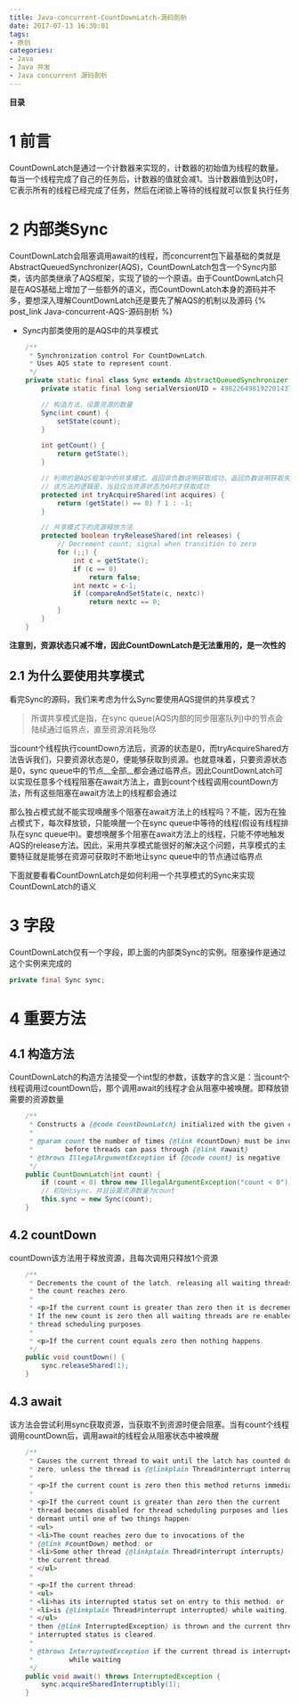 ```yaml
---
title: Java-concurrent-CountDownLatch-源码剖析
date: 2017-07-13 16:30:01
tags: 
- 原创
categories: 
- Java
- Java 并发
- Java concurrent 源码剖析
---
```


__目录__

<!-- toc -->
<!--more-->

# 1 前言

CountDownLatch是通过一个计数器来实现的，计数器的初始值为线程的数量。每当一个线程完成了自己的任务后，计数器的值就会减1。当计数器值到达0时，它表示所有的线程已经完成了任务，然后在闭锁上等待的线程就可以恢复执行任务

# 2 内部类Sync

CountDownLatch会阻塞调用await的线程，而concurrent包下最基础的类就是AbstractQueuedSynchronizer(AQS)，CountDownLatch包含一个Sync内部类，该内部类继承了AQS框架，实现了锁的一个原语。由于CountDownLatch只是在AQS基础上增加了一些额外的语义，而CountDownLatch本身的源码并不多，要想深入理解CountDownLatch还是要先了解AQS的机制以及源码 {% post_link Java-concurrent-AQS-源码剖析 %}

* Sync内部类使用的是AQS中的共享模式

```Java
    /**
     * Synchronization control For CountDownLatch.
     * Uses AQS state to represent count.
     */
    private static final class Sync extends AbstractQueuedSynchronizer {
        private static final long serialVersionUID = 4982264981922014374L;

        // 构造方法，设置资源的数量
        Sync(int count) {
            setState(count);
        }

        int getCount() {
            return getState();
        }

        // 利用的是AQS框架中的共享模式。返回非负数说明获取成功，返回负数说明获取失败
        // 该方法的逻辑是，当且仅当资源状态为0时才获取成功
        protected int tryAcquireShared(int acquires) {
            return (getState() == 0) ? 1 : -1;
        }

        // 共享模式下的资源释放方法
        protected boolean tryReleaseShared(int releases) {
            // Decrement count; signal when transition to zero
            for (;;) {
                int c = getState();
                if (c == 0)
                    return false;
                int nextc = c-1;
                if (compareAndSetState(c, nextc))
                    return nextc == 0;
            }
        }
    }
```

__注意到，资源状态只减不增，因此CountDownLatch是无法重用的，是一次性的__

## 2.1 为什么要使用共享模式

看完Sync的源码，我们来考虑为什么Sync要使用AQS提供的共享模式？

> 所谓共享模式是指，在sync queue(AQS内部的同步阻塞队列)中的节点会陆续通过临界点，直至资源消耗殆尽

当count个线程执行countDown方法后，资源的状态是0，而tryAcquireShared方法告诉我们，只要资源状态是0，便能够获取到资源。也就意味着，只要资源状态是0，sync queue中的节点__全部__都会通过临界点。因此CountDownLatch可以实现任意多个线程阻塞在await方法上，直到count个线程调用countDown方法，所有这些阻塞在await方法上的线程都会通过

那么独占模式就不能实现唤醒多个阻塞在await方法上的线程吗？不能，因为在独占模式下，每次释放锁，只能唤醒一个在sync queue中等待的线程(假设有线程排队在sync queue中)。要想唤醒多个阻塞在await方法上的线程，只能不停地触发AQS的release方法。因此，采用共享模式能很好的解决这个问题，共享模式的主要特征就是能够在资源可获取时不断地让sync queue中的节点通过临界点

下面就要看看CountDownLatch是如何利用一个共享模式的Sync来实现CountDownLatch的语义

# 3 字段

CountDownLatch仅有一个字段，即上面的内部类Sync的实例。阻塞操作是通过这个实例来完成的

```Java
private final Sync sync;
```

# 4 重要方法

## 4.1 构造方法

CountDownLatch的构造方法接受一个int型的参数，该数字的含义是：当count个线程调用过countDown后，那个调用await的线程才会从阻塞中被唤醒。即释放锁需要的资源数量

```Java
    /**
     * Constructs a {@code CountDownLatch} initialized with the given count.
     *
     * @param count the number of times {@link #countDown} must be invoked
     *        before threads can pass through {@link #await}
     * @throws IllegalArgumentException if {@code count} is negative
     */
    public CountDownLatch(int count) {
        if (count < 0) throw new IllegalArgumentException("count < 0");
        // 初始化sync，并且设置资源数量为count
        this.sync = new Sync(count);
    }
```

## 4.2 countDown

countDown该方法用于释放资源，且每次调用只释放1个资源

```Java
    /**
     * Decrements the count of the latch, releasing all waiting threads if
     * the count reaches zero.
     *
     * <p>If the current count is greater than zero then it is decremented.
     * If the new count is zero then all waiting threads are re-enabled for
     * thread scheduling purposes.
     *
     * <p>If the current count equals zero then nothing happens.
     */
    public void countDown() {
        sync.releaseShared(1);
    }
```

## 4.3 await

该方法会尝试利用sync获取资源，当获取不到资源时便会阻塞。当有count个线程调用countDown后，调用await的线程会从阻塞状态中被唤醒

```Java
    /**
     * Causes the current thread to wait until the latch has counted down to
     * zero, unless the thread is {@linkplain Thread#interrupt interrupted}.
     *
     * <p>If the current count is zero then this method returns immediately.
     *
     * <p>If the current count is greater than zero then the current
     * thread becomes disabled for thread scheduling purposes and lies
     * dormant until one of two things happen:
     * <ul>
     * <li>The count reaches zero due to invocations of the
     * {@link #countDown} method; or
     * <li>Some other thread {@linkplain Thread#interrupt interrupts}
     * the current thread.
     * </ul>
     *
     * <p>If the current thread:
     * <ul>
     * <li>has its interrupted status set on entry to this method; or
     * <li>is {@linkplain Thread#interrupt interrupted} while waiting,
     * </ul>
     * then {@link InterruptedException} is thrown and the current thread's
     * interrupted status is cleared.
     *
     * @throws InterruptedException if the current thread is interrupted
     *         while waiting
     */
    public void await() throws InterruptedException {
        sync.acquireSharedInterruptibly(1);
    }
```
